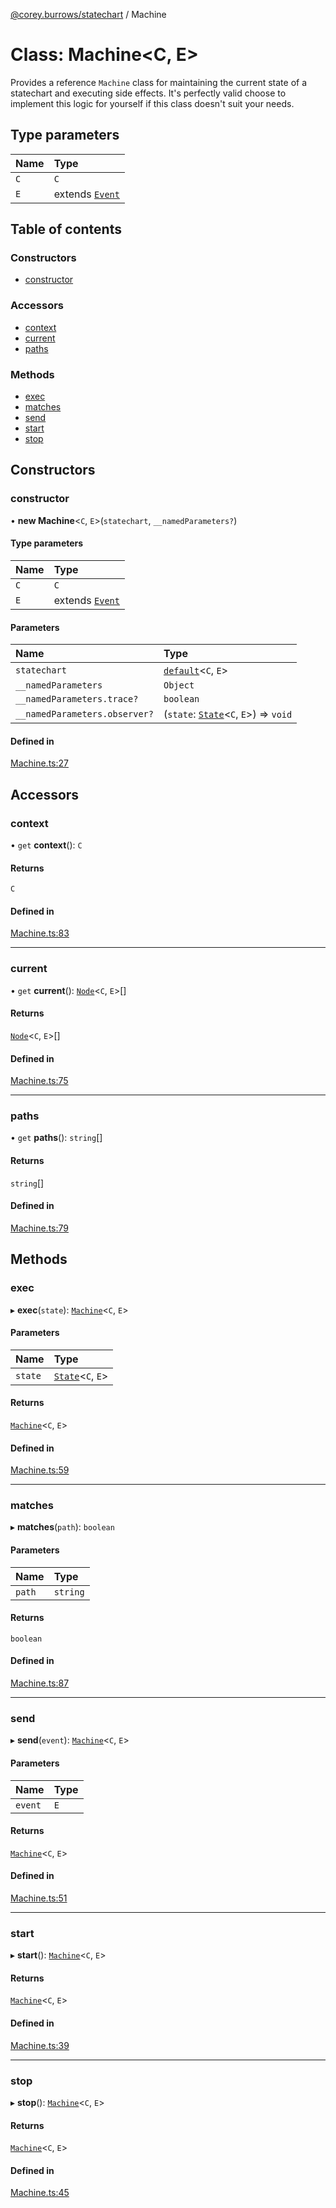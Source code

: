 [@corey.burrows/statechart](../README.md) / Machine

# Class: Machine<C, E\>

Provides a reference `Machine` class for maintaining the current state of a
statechart and executing side effects. It's perfectly valid choose to
implement this logic for yourself if this class doesn't suit your needs.

## Type parameters

| Name | Type |
| :------ | :------ |
| `C` | `C` |
| `E` | extends [`Event`](../interfaces/Event.md) |

## Table of contents

### Constructors

- [constructor](Machine.md#constructor)

### Accessors

- [context](Machine.md#context)
- [current](Machine.md#current)
- [paths](Machine.md#paths)

### Methods

- [exec](Machine.md#exec)
- [matches](Machine.md#matches)
- [send](Machine.md#send)
- [start](Machine.md#start)
- [stop](Machine.md#stop)

## Constructors

### constructor

• **new Machine**<`C`, `E`\>(`statechart`, `__namedParameters?`)

#### Type parameters

| Name | Type |
| :------ | :------ |
| `C` | `C` |
| `E` | extends [`Event`](../interfaces/Event.md) |

#### Parameters

| Name | Type |
| :------ | :------ |
| `statechart` | [`default`](default.md)<`C`, `E`\> |
| `__namedParameters` | `Object` |
| `__namedParameters.trace?` | `boolean` |
| `__namedParameters.observer?` | (`state`: [`State`](State.md)<`C`, `E`\>) => `void` |

#### Defined in

[Machine.ts:27](https://github.com/burrows/statechart/blob/abf3705/src/Machine.ts#L27)

## Accessors

### context

• `get` **context**(): `C`

#### Returns

`C`

#### Defined in

[Machine.ts:83](https://github.com/burrows/statechart/blob/abf3705/src/Machine.ts#L83)

___

### current

• `get` **current**(): [`Node`](Node.md)<`C`, `E`\>[]

#### Returns

[`Node`](Node.md)<`C`, `E`\>[]

#### Defined in

[Machine.ts:75](https://github.com/burrows/statechart/blob/abf3705/src/Machine.ts#L75)

___

### paths

• `get` **paths**(): `string`[]

#### Returns

`string`[]

#### Defined in

[Machine.ts:79](https://github.com/burrows/statechart/blob/abf3705/src/Machine.ts#L79)

## Methods

### exec

▸ **exec**(`state`): [`Machine`](Machine.md)<`C`, `E`\>

#### Parameters

| Name | Type |
| :------ | :------ |
| `state` | [`State`](State.md)<`C`, `E`\> |

#### Returns

[`Machine`](Machine.md)<`C`, `E`\>

#### Defined in

[Machine.ts:59](https://github.com/burrows/statechart/blob/abf3705/src/Machine.ts#L59)

___

### matches

▸ **matches**(`path`): `boolean`

#### Parameters

| Name | Type |
| :------ | :------ |
| `path` | `string` |

#### Returns

`boolean`

#### Defined in

[Machine.ts:87](https://github.com/burrows/statechart/blob/abf3705/src/Machine.ts#L87)

___

### send

▸ **send**(`event`): [`Machine`](Machine.md)<`C`, `E`\>

#### Parameters

| Name | Type |
| :------ | :------ |
| `event` | `E` |

#### Returns

[`Machine`](Machine.md)<`C`, `E`\>

#### Defined in

[Machine.ts:51](https://github.com/burrows/statechart/blob/abf3705/src/Machine.ts#L51)

___

### start

▸ **start**(): [`Machine`](Machine.md)<`C`, `E`\>

#### Returns

[`Machine`](Machine.md)<`C`, `E`\>

#### Defined in

[Machine.ts:39](https://github.com/burrows/statechart/blob/abf3705/src/Machine.ts#L39)

___

### stop

▸ **stop**(): [`Machine`](Machine.md)<`C`, `E`\>

#### Returns

[`Machine`](Machine.md)<`C`, `E`\>

#### Defined in

[Machine.ts:45](https://github.com/burrows/statechart/blob/abf3705/src/Machine.ts#L45)
